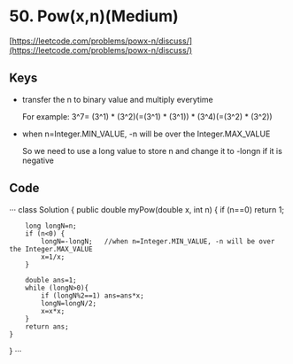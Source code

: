 # 50. Pow(x,n)(Medium)
[https://leetcode.com/problems/powx-n/discuss/](https://leetcode.com/problems/powx-n/discuss/)

## Keys
* transfer the n to binary value and multiply everytime

   For example: 3^7= (3^1) * (3^2)(=(3^1) * (3^1)) * (3^4)(=(3^2) * (3^2))

* when n=Integer.MIN_VALUE, -n will be over the Integer.MAX_VALUE

   So we need to use a long value to store n and change it to -longn if it is negative

## Code
···
class Solution {
    public double myPow(double x, int n) {
        if (n==0) return 1;
        
        long longN=n;
        if (n<0) {
            longN=-longN;   //when n=Integer.MIN_VALUE, -n will be over the Integer.MAX_VALUE
            x=1/x;
        }
        
        double ans=1;       
        while (longN>0){
            if (longN%2==1) ans=ans*x;
            longN=longN/2;
            x=x*x;
        }
        return ans;
    }
}
···
